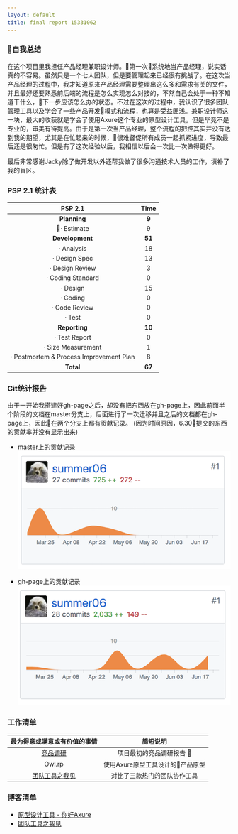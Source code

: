 ```yaml
---
layout: default
title: final report 15331062
---
```


### 自我总结

在这个项目里我担任产品经理兼职设计师。第一次系统地当产品经理，说实话真的不容易。虽然只是一个七人团队，但是要管理起来已经很有挑战了。在这次当产品经理的过程中，我才知道原来产品经理需要整理出这么多和需求有关的文件，并且最好还要熟悉前后端的流程是怎么实现怎么对接的，不然自己会处于一种不知道干什么，下一步应该怎么办的状态。不过在这次的过程中，我认识了很多团队管理工具以及学会了一些产品开发模式和流程，也算是受益匪浅。兼职设计师这一块，最大的收获就是学会了使用Axure这个专业的原型设计工具。但是毕竟不是专业的，审美有待提高。由于是第一次当产品经理，整个流程的把控其实并没有达到我的期望，尤其是在忙起来的时候，很难督促所有成员一起抓紧进度，导致最后还是很匆忙。但是有了这次经验以后，我相信以后会一次比一次做得更好。

最后非常感谢Jacky除了做开发以外还帮我做了很多沟通技术人员的工作，填补了我的盲区。

### PSP 2.1 统计表
|PSP 2.1| Time|
|:--:|:--:|
|**Planning**|**9**|
|· Estimate|9|
|**Development**|**51**|
|· Analysis|18|
|· Design Spec|13|
|· Design Review|3|
|· Coding Standard|0|
|· Design|15|
|· Coding|0|
|· Code Review|0|
|· Test|0|
|**Reporting**|**10**|
|· Test Report|0|
|· Size Measurement|1|
|· Postmortem & Process Improvement Plan|8|
|**Total**|**67**|

### Git统计报告
由于一开始我搭建好gh-page之后，却没有把东西放在gh-page上，因此前面半个阶段的文档在master分支上，后面进行了一次迁移并且之后的文档都在gh-page上，因此在两个分支上都有贡献记录。
 (因为时间原因，6.30提交的东西的贡献率并没有显示出来)

- master上的贡献记录
![master](/assets/master.png)

- gh-page上的贡献记录
![gh-page](/assets/gh-page.png)

### 工作清单

|最为得意或满意或有价值的事情| 简短说明|
|:--:|:--:|
|[竞品调研](03-investigation.md)| 项目最初的竞品调研报告 |
|Owl.rp|使用Axure原型工具设计的产品原型|
|[团队工具之我见](https://summer06.github.io/2018/06/22/team_work_tool/)|对比了三款热门的团队协作工具|

### 博客清单
- [原型设计工具 - 你好Axure](https://summer06.github.io/2018/04/15/Axure_basic/)
- [团队工具之我见](https://summer06.github.io/2018/06/22/team_work_tool/)


